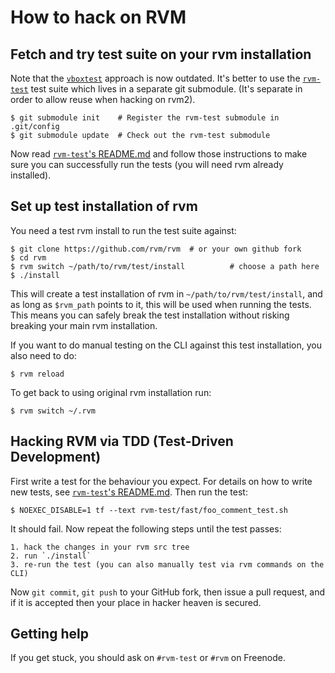 # How to hack on RVM

## Fetch and try test suite on your rvm installation

Note that the [`vboxtest`](docs/vm_tests.md) approach is now outdated.
It's better to use the
[`rvm-test`](https://github.com/rvm/rvm-test/) test suite
which lives in a separate git submodule.  (It's separate in order to
allow reuse when hacking on rvm2).

    $ git submodule init    # Register the rvm-test submodule in .git/config
    $ git submodule update  # Check out the rvm-test submodule

Now read [`rvm-test`'s
README.md](https://github.com/rvm/rvm-test/blob/master/README.md)
and follow those instructions to make sure you can successfully run
the tests (you will need rvm already installed).

## Set up test installation of rvm

You need a test rvm install to run the test suite against:

    $ git clone https://github.com/rvm/rvm  # or your own github fork
    $ cd rvm
    $ rvm switch ~/path/to/rvm/test/install          # choose a path here
    $ ./install

This will create a test installation of rvm in
`~/path/to/rvm/test/install`, and as long as `$rvm_path` points to it,
this will be used when running the tests.  This means you can safely
break the test installation without risking breaking your main rvm
installation.

If you want to do manual testing on the CLI against this test installation,
you also need to do:

    $ rvm reload

To get back to using original rvm installation run:

    $ rvm switch ~/.rvm

## Hacking RVM via TDD (Test-Driven Development)

First write a test for the behaviour you expect.  For details on how
to write new tests, see [`rvm-test`'s
README.md](https://github.com/rvm/rvm-test/blob/master/README.md).
Then run the test:

    $ NOEXEC_DISABLE=1 tf --text rvm-test/fast/foo_comment_test.sh

It should fail.  Now repeat the following steps until the test passes:

    1. hack the changes in your rvm src tree
    2. run `./install`
    3. re-run the test (you can also manually test via rvm commands on the CLI)

Now `git commit`, `git push` to your GitHub fork, then issue a pull
request, and if it is accepted then your place in hacker heaven is
secured.

## Getting help

If you get stuck, you should ask on `#rvm-test` or `#rvm` on Freenode.
